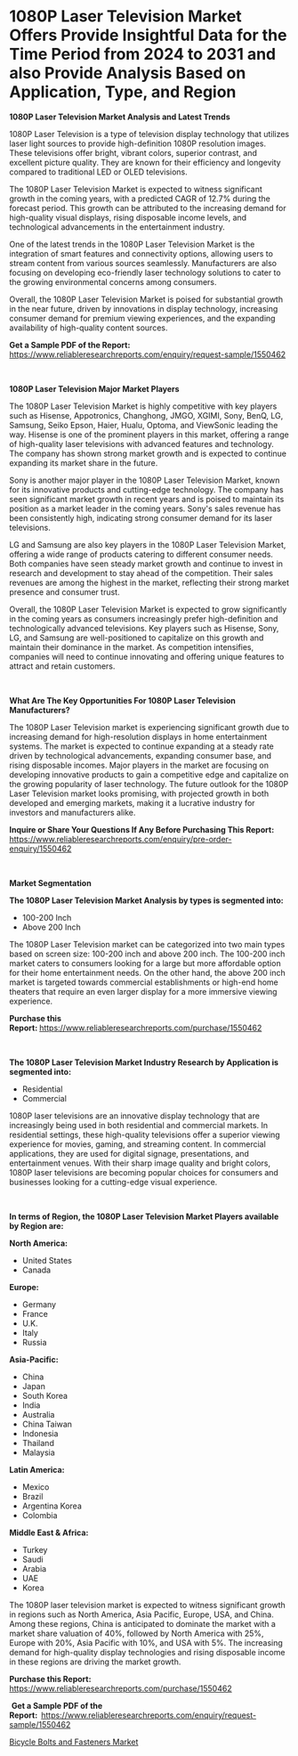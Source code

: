 <p><h1>1080P Laser Television Market Offers Provide Insightful Data for the Time Period from 2024 to 2031 and also Provide Analysis Based on Application, Type, and Region</h1></p><p><strong>1080P Laser Television Market Analysis and Latest Trends</strong></p>
<p><p>1080P Laser Television is a type of television display technology that utilizes laser light sources to provide high-definition 1080P resolution images. These televisions offer bright, vibrant colors, superior contrast, and excellent picture quality. They are known for their efficiency and longevity compared to traditional LED or OLED televisions.</p><p>The 1080P Laser Television Market is expected to witness significant growth in the coming years, with a predicted CAGR of 12.7% during the forecast period. This growth can be attributed to the increasing demand for high-quality visual displays, rising disposable income levels, and technological advancements in the entertainment industry.</p><p>One of the latest trends in the 1080P Laser Television Market is the integration of smart features and connectivity options, allowing users to stream content from various sources seamlessly. Manufacturers are also focusing on developing eco-friendly laser technology solutions to cater to the growing environmental concerns among consumers.</p><p>Overall, the 1080P Laser Television Market is poised for substantial growth in the near future, driven by innovations in display technology, increasing consumer demand for premium viewing experiences, and the expanding availability of high-quality content sources.</p></p>
<p><strong>Get a Sample PDF of the Report:&nbsp;</strong> <a href="https://www.reliableresearchreports.com/enquiry/request-sample/1550462">https://www.reliableresearchreports.com/enquiry/request-sample/1550462</a></p>
<p>&nbsp;</p>
<p><strong>1080P Laser Television Major Market Players</strong></p>
<p><p>The 1080P Laser Television Market is highly competitive with key players such as Hisense, Appotronics, Changhong, JMGO, XGIMI, Sony, BenQ, LG, Samsung, Seiko Epson, Haier, Hualu, Optoma, and ViewSonic leading the way. Hisense is one of the prominent players in this market, offering a range of high-quality laser televisions with advanced features and technology. The company has shown strong market growth and is expected to continue expanding its market share in the future.</p><p>Sony is another major player in the 1080P Laser Television Market, known for its innovative products and cutting-edge technology. The company has seen significant market growth in recent years and is poised to maintain its position as a market leader in the coming years. Sony's sales revenue has been consistently high, indicating strong consumer demand for its laser televisions.</p><p>LG and Samsung are also key players in the 1080P Laser Television Market, offering a wide range of products catering to different consumer needs. Both companies have seen steady market growth and continue to invest in research and development to stay ahead of the competition. Their sales revenues are among the highest in the market, reflecting their strong market presence and consumer trust.</p><p>Overall, the 1080P Laser Television Market is expected to grow significantly in the coming years as consumers increasingly prefer high-definition and technologically advanced televisions. Key players such as Hisense, Sony, LG, and Samsung are well-positioned to capitalize on this growth and maintain their dominance in the market. As competition intensifies, companies will need to continue innovating and offering unique features to attract and retain customers.</p></p>
<p>&nbsp;</p>
<p><strong>What Are The Key Opportunities For 1080P Laser Television Manufacturers?</strong></p>
<p><p>The 1080P Laser Television market is experiencing significant growth due to increasing demand for high-resolution displays in home entertainment systems. The market is expected to continue expanding at a steady rate driven by technological advancements, expanding consumer base, and rising disposable incomes. Major players in the market are focusing on developing innovative products to gain a competitive edge and capitalize on the growing popularity of laser technology. The future outlook for the 1080P Laser Television market looks promising, with projected growth in both developed and emerging markets, making it a lucrative industry for investors and manufacturers alike.</p></p>
<p><strong>Inquire or Share Your Questions If Any Before Purchasing This Report:</strong> <a href="https://www.reliableresearchreports.com/enquiry/pre-order-enquiry/1550462">https://www.reliableresearchreports.com/enquiry/pre-order-enquiry/1550462</a></p>
<p>&nbsp;</p>
<p><strong>Market Segmentation</strong></p>
<p><strong>The 1080P Laser Television Market Analysis by types is segmented into:</strong></p>
<p><ul><li>100-200 Inch</li><li>Above 200 Inch</li></ul></p>
<p><p>The 1080P Laser Television market can be categorized into two main types based on screen size: 100-200 inch and above 200 inch. The 100-200 inch market caters to consumers looking for a large but more affordable option for their home entertainment needs. On the other hand, the above 200 inch market is targeted towards commercial establishments or high-end home theaters that require an even larger display for a more immersive viewing experience.</p></p>
<p><strong>Purchase this Report:&nbsp;</strong><a href="https://www.reliableresearchreports.com/purchase/1550462">https://www.reliableresearchreports.com/purchase/1550462</a></p>
<p>&nbsp;</p>
<p><strong>The 1080P Laser Television Market Industry Research by Application is segmented into:</strong></p>
<p><ul><li>Residential</li><li>Commercial</li></ul></p>
<p><p>1080P laser televisions are an innovative display technology that are increasingly being used in both residential and commercial markets. In residential settings, these high-quality televisions offer a superior viewing experience for movies, gaming, and streaming content. In commercial applications, they are used for digital signage, presentations, and entertainment venues. With their sharp image quality and bright colors, 1080P laser televisions are becoming popular choices for consumers and businesses looking for a cutting-edge visual experience.</p></p>
<p>&nbsp;</p>
<p><strong>In terms of Region, the 1080P Laser Television Market Players available by Region are:</strong></p>
<p>
    <p> <strong> North America: </strong>
        <ul>
            <li>United States</li>
            <li>Canada</li>
        </ul>
        </p> 
    <p> <strong> Europe: </strong>
        <ul>
            <li>Germany</li>
            <li>France</li>
            <li>U.K.</li>
            <li>Italy</li>
            <li>Russia</li>
        </ul>
        </p> 
    <p> <strong> Asia-Pacific: </strong>
        <ul>
            <li>China</li>
            <li>Japan</li>
            <li>South Korea</li>
            <li>India</li>
            <li>Australia</li>
            <li>China Taiwan</li>
            <li>Indonesia</li>
            <li>Thailand</li>
            <li>Malaysia</li>
        </ul>
        </p> 
    <p> <strong> Latin America: </strong>
        <ul>
            <li>Mexico</li>
            <li>Brazil</li>
            <li>Argentina Korea</li>
            <li>Colombia</li>
        </ul>
        </p> 
    <p> <strong> Middle East & Africa: </strong>
        <ul>
            <li>Turkey</li>
            <li>Saudi</li>
            <li>Arabia</li>
            <li>UAE</li>
            <li>Korea</li>
        </ul>
    </p>
    </p>
<p><p>The 1080P laser television market is expected to witness significant growth in regions such as North America, Asia Pacific, Europe, USA, and China. Among these regions, China is anticipated to dominate the market with a market share valuation of 40%, followed by North America with 25%, Europe with 20%, Asia Pacific with 10%, and USA with 5%. The increasing demand for high-quality display technologies and rising disposable income in these regions are driving the market growth.</p></p>
<p><strong>Purchase this Report: </strong><a href="https://www.reliableresearchreports.com/purchase/1550462">https://www.reliableresearchreports.com/purchase/1550462</a></p>
<p>&nbsp;<strong>Get a Sample PDF of the Report:&nbsp;&nbsp;</strong><a href="https://www.reliableresearchreports.com/enquiry/request-sample/1550462">https://www.reliableresearchreports.com/enquiry/request-sample/1550462</a></p>
<p><strong></strong></p>
<p><p><a href="https://github.com/NorbertYates/Market-Research-Report-List-4/blob/main/bicycle-bolts-and-fasteners-market.md">Bicycle Bolts and Fasteners Market</a></p></p>